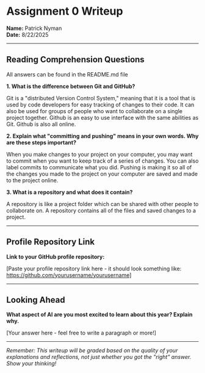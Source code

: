 # Assignment 0 Writeup

**Name:** Patrick Nyman  
**Date:** 8/22/2025

---

## Reading Comprehension Questions
All answers can be found in the README.md file

**1. What is the difference between Git and GitHub?**

Git is a "distributed Version Control System," meaning that it is a tool that is used by code developers for easy tracking of changes to their code. It can also be used for groups of people who want to collaborate on a single project together. Github is an easy to use interface with the same abilities as Git. Github is also all online.

**2. Explain what "committing and pushing" means in your own words. Why are these steps important?**

When you make changes to your project on your computer, you may want to commit when you want to keep track of a series of changes. You can also label commits to communicate what you did. Pushing is making it so all of the changes you made to the project on your computer are saved and made to the project online.

**3. What is a repository and what does it contain?**

A repository is like a project folder which can be shared with other people to collaborate on. A repository contains all of the files and saved changes to a project.

---

## Profile Repository Link

**Link to your GitHub profile repository:** 

[Paste your profile repository link here - it should look something like: https://github.com/yourusername/yourusername]

---

## Looking Ahead

**What aspect of AI are you most excited to learn about this year? Explain why.**

[Your answer here - feel free to write a paragraph or more!]

---

*Remember: This writeup will be graded based on the quality of your explanations and reflections, not just whether you got the "right" answer. Show your thinking!*
